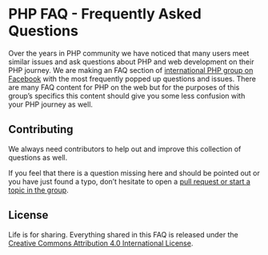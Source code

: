 # PHP FAQ - Frequently Asked Questions

Over the years in PHP community we have noticed that many users meet similar issues and ask questions about PHP
and web development on their PHP journey. We are making an FAQ section of [international PHP group on Facebook][fb-group]
with the most frequently popped up questions and issues. There are many FAQ content for PHP on the web but for the purposes of this group’s specifics this content should give you some less confusion with your PHP journey as well.

## Contributing

We always need contributors to help out and improve this collection of questions as well.

If you feel that there is a question missing here and should be pointed out or you have just found a typo,
don’t hesitate to open a [pull request or start a topic in the group][contributing].

## License

Life is for sharing. Everything shared in this FAQ is released under the [Creative Commons Attribution 4.0 International License][license].

[fb-group]: https://www.facebook.com/groups/2204685680/
[contributing]: https://github.com/wwphp-fb/php-faq/blob/master/CONTRIBUTING.md
[license]: https://github.com/wwphp-fb/php-faq/blob/master/LICENSE
